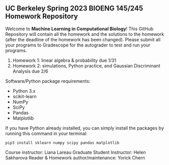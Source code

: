 ## UC Berkeley Spring 2023 BIOENG 145/245 Homework Repository

Welcome to **Machine Learning in Computational Biology**! This GitHub Repository will contain all the homework and the solutions to the homework (after the deadline of the homework has been changed). Please submit all your programs to Gradescope for the autograder to test and run your programs.

 1. Homework 1: linear algebra & probability due 1/31
 2. Homework 2: simulations, Python practice, and Gaussian Discriminant Analysis due 2/6

Software/Python package requirements:

 - Python 3.x
 - scikit-learn
 - NumPy
 - SciPy
 - Pandas
 - Matplotlib

If you have Python already installed, you can simply install the packages by running this command in your terminal:

    pip3 install sklearn numpy scipy pandas matplotlib


Course instructor: Liana Lareau
Graduate Student Instructor: Helen Sakharova
Reader & Homework author/maintenance: Yorick Chern